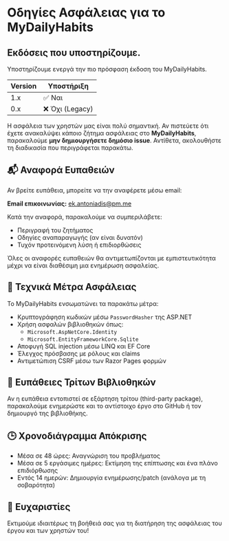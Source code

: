 # Οδηγίες Ασφάλειας για το MyDailyHabits

## Εκδόσεις που υποστηρίζουμε.
Υποστηρίζουμε ενεργά την πιο πρόσφαση έκδοση του MyDailyHabits.


| Version | Υποστήριξη          |
|---------|------------------|
| 1.x     | ✅ Ναι          |
| 0.x     | ❌ Όχι (Legacy) |


Η ασφάλεια των χρηστών μας είναι πολύ σημαντική. Αν πιστεύετε ότι έχετε ανακαλύψει κάποιο ζήτημα ασφάλειας στο **MyDailyHabits**, παρακαλούμε **μην δημιουργήσετε δημόσιο issue**. Αντίθετα, ακολουθήστε τη διαδικασία που περιγράφεται παρακάτω.

## 📬 Αναφορά Ευπαθειών

Αν βρείτε ευπάθεια, μπορείτε να την αναφέρετε μέσω email:

**Email επικοινωνίας:** ek.antoniadis@pm.me

Κατά την αναφορά, παρακαλούμε να συμπεριλάβετε:

- Περιγραφή του ζητήματος
- Οδηγίες αναπαραγωγής (αν είναι δυνατόν)
- Τυχόν προτεινόμενη λύση ή επιδιορθώσεις

Όλες οι αναφορές ευπαθειών θα αντιμετωπίζονται με εμπιστευτικότητα μέχρι να είναι διαθέσιμη μια ενημέρωση ασφαλείας.

## 🧰 Τεχνικά Μέτρα Ασφάλειας

Το MyDailyHabits ενσωματώνει τα παρακάτω μέτρα:

- Κρυπτογράφηση κωδικών μέσω `PasswordHasher` της ASP.NET
- Χρήση ασφαλών βιβλιοθηκών όπως:
  - `Microsoft.AspNetCore.Identity`
  - `Microsoft.EntityFrameworkCore.Sqlite`
- Αποφυγή SQL injection μέσω LINQ και EF Core
- Έλεγχος πρόσβασης με ρόλους και claims
- Αντιμετώπιση CSRF μέσω των Razor Pages φορμών

## 🔐 Ευπάθειες Τρίτων Βιβλιοθηκών

Αν η ευπάθεια εντοπιστεί σε εξάρτηση τρίτου (third-party package), παρακαλούμε ενημερώστε και το αντίστοιχο έργο στο GitHub ή τον δημιουργό της βιβλιοθήκης.

## 🕒 Χρονοδιάγραμμα Απόκρισης

- Μέσα σε 48 ώρες: Αναγνώριση του προβλήματος
- Μέσα σε 5 εργάσιμες ημέρες: Εκτίμηση της επίπτωσης και ένα πλάνο επιδιόρθωσης
- Εντός 14 ημερών: Δημιουργία ενημέρωσης/patch (ανάλογα με τη σοβαρότητα)

## 🙏 Ευχαριστίες

Εκτιμούμε ιδιαιτέρως τη βοήθειά σας για τη διατήρηση της ασφάλειας του έργου και των χρηστών του!

